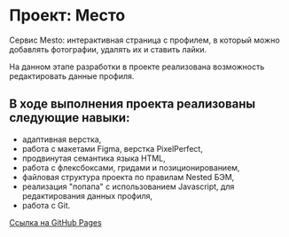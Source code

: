# Проект: Место

Сервис Mesto: интерактивная страница с профилем, в который можно добавлять фотографии, удалять их и ставить лайки.

На данном этапе разработки в проекте реализована возможность редактировать данные профиля.

## В ходе выполнения проекта реализованы следующие навыки:

* адаптивная верстка,
* работа с макетами Figma, верстка PixelPerfect,
* продвинутая семантика языка HTML,
* работа с флексбоксами, гридами и позиционированием,
* файловая структура проекта по правилам Nested БЭМ,
* реализация "попапа" с использованием Javascript, для редактирования данных профиля,
* работа с Git.

[Ссылка на GitHub Pages](https://ninakhomich.github.io/second-project-gh-pages/)